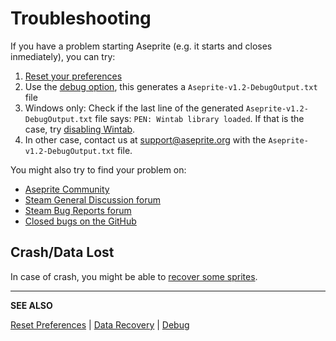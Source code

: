 # Troubleshooting

If you have a problem starting Aseprite (e.g. it starts and closes
inmediately), you can try:

1. [Reset your preferences](reset-preferences.md)
1. Use the [debug option](debug.md), this generates a `Aseprite-v1.2-DebugOutput.txt` file
1. Windows only: Check if the last line of the generated
   `Aseprite-v1.2-DebugOutput.txt` file says:
   `PEN: Wintab library loaded`. If that is the case, try [disabling Wintab](wintab.md).
1. In other case, contact us at
   [support@aseprite.org](mailto:support@aseprite.org) with the
   `Aseprite-v1.2-DebugOutput.txt` file.

You might also try to find your problem on:

* [Aseprite Community](https://community.aseprite.org)
* [Steam General Discussion forum](http://steamcommunity.com/app/431730/discussions/0/)
* [Steam Bug Reports forum](http://steamcommunity.com/app/431730/discussions/2/)
* [Closed bugs on the GitHub](https://github.com/aseprite/aseprite/issues?utf8=%E2%9C%93&q=is%3Aissue%20is%3Aclosed%20%20label%3Abug)

## Crash/Data Lost

In case of crash, you might be able to [recover some sprites](data-recovery.md).

---

**SEE ALSO**

[Reset Preferences](reset-preferences.md) |
[Data Recovery](data-recovery.md) |
[Debug](debug.md)
